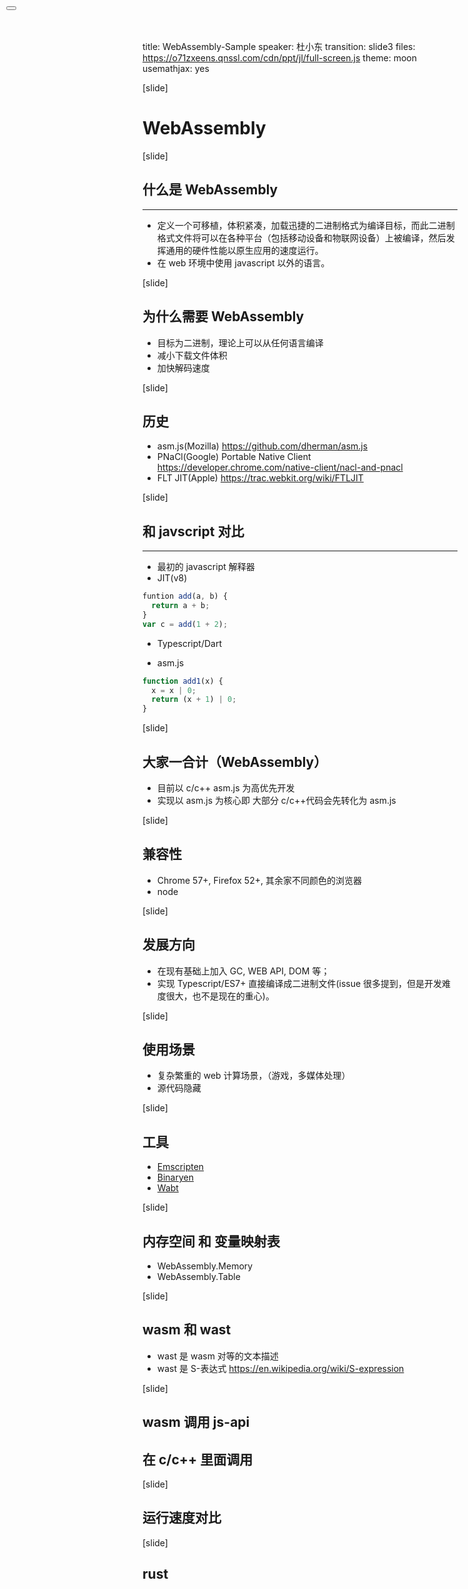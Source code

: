 title: WebAssembly-Sample
speaker: 杜小东
transition: slide3
files: https://o71zxeens.qnssl.com/cdn/ppt/jl/full-screen.js
theme: moon
usemathjax: yes

[slide]
<button onclick="fullScreen()" class="btn btn-default" style="cursor: pointer;position:fixed;left:10px;top:10px;"></button>
# WebAssembly

[slide]
## 什么是 WebAssembly
----
* 定义一个可移植，体积紧凑，加载迅捷的二进制格式为编译目标，而此二进制格式文件将可以在各种平台（包括移动设备和物联网设备）上被编译，然后发挥通用的硬件性能以原生应用的速度运行。
* 在 web 环境中使用 javascript 以外的语言。

[slide]
## 为什么需要 WebAssembly
* 目标为二进制，理论上可以从任何语言编译
* 减小下载文件体积
* 加快解码速度

[slide]
## 历史
* asm.js(Mozilla) https://github.com/dherman/asm.js
* PNaCl(Google) Portable Native Client https://developer.chrome.com/native-client/nacl-and-pnacl
* FLT JIT(Apple) https://trac.webkit.org/wiki/FTLJIT

[slide]
## 和 javscript 对比
----
* 最初的 javascript 解释器
* JIT(v8)
```javascript
funtion add(a, b) {
  return a + b;
}
var c = add(1 + 2);
```
* Typescript/Dart

* asm.js
```javascript
function add1(x) {
  x = x | 0;
  return (x + 1) | 0;
}
```

[slide]
## 大家一合计（WebAssembly）

* 目前以 c/c++ asm.js 为高优先开发
* 实现以 asm.js 为核心即 大部分 c/c++代码会先转化为 asm.js

[slide]
## 兼容性
* Chrome 57+, Firefox 52+, 其余家不同颜色的浏览器
* node

[slide]
## 发展方向
* 在现有基础上加入 GC, WEB API, DOM 等；
* 实现 Typescript/ES7+ 直接编译成二进制文件(issue 很多提到，但是开发难度很大，也不是现在的重心)。

[slide]
## 使用场景
* 复杂繁重的 web 计算场景，（游戏，多媒体处理）
* 源代码隐藏

[slide]
## 工具
* [Emscripten](http://kripken.github.io/emscripten-site/)
* [Binaryen](https://github.com/WebAssembly/binaryen)
* [Wabt](https://github.com/WebAssembly/wabt)

[slide]
## 内存空间 和 变量映射表
* WebAssembly.Memory
* WebAssembly.Table

[slide]
## wasm 和 wast

* wast 是 wasm 对等的文本描述
* wast 是 S-表达式 https://en.wikipedia.org/wiki/S-expression

[slide]
## wasm 调用 js-api
## 在 c/c++ 里面调用

[slide]
## 运行速度对比

[slide]
## rust

